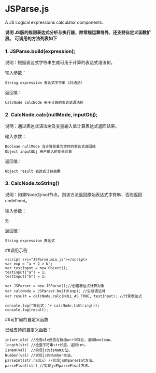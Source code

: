 # JSParse.js
A JS Logical expressions calculator components.
  
  **说明**
  **JS版的规则表达式分析与执行器，除常规运算符外，还支持自定义函数扩展。**
  **可调用的方法列表如下**
  
### 1. JSParse.build(expression);
  说明：根据表达式字符串生成可用于计算的表达式语法树。
  
  输入参数：
  
    String expression 表达式字符串（JS语法）

  返回值：
  
    CalcNode calcNode 用于计算的表达式语法树

### 2. CalcNode.calc(nullMode, inputObj);
  说明：通过表达式语法树及变量输入值计算表达式返回结果。
  
  输入参数：
  
    Boolean nullMode 当计算变量为空时的表达式返回值
    Object inputObj 用户输入的变量对象

  返回值：
  
    Object result 表达式计算结果

### 3. CalcNode.toString()
  说明：如果Node为root节点，则该方法返回原始表达式字符串，否则返回undefined。
  
  输入参数：
  
    无

  返回值：
  
    String expression 表达式


##调用示例
  
    <script src="JSParse.min.js"></script>
    var exp = "a + 2 > b";
    var testInput = new Object();
    testInput["a"] = 1;
    testInput["b"] = 2;

    var JSParser = new JSParse();//创建表达式计算对象
    var calcNode = JSParser.build(exp); //生成语法树
    var result = calcNode.calc(NULL_AS_TRUE, testInput); //计算表达式

    console.log("表达式："+ calcNode.toString());
    console.log(result);

##可扩展的自定义函数

已经支持的自定义函数：

    in(arr,ele) //检查ele是否在数组arr中存在，返回boolean。
    length(str) //检查字符串str长度，返回int。
    isNaN(val)  //实现js的isNaN方法。
    Number(val) //实现js的Number方法。
    parseInt(str,radix) //实现js的parseInt方法。
    parseFloat(str) //实现js的parseFloat方法。
